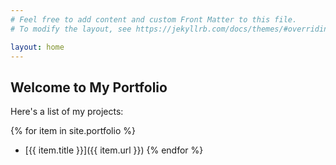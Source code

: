 ```yaml
---
# Feel free to add content and custom Front Matter to this file.
# To modify the layout, see https://jekyllrb.com/docs/themes/#overriding-theme-defaults

layout: home
---
```


## Welcome to My Portfolio

Here's a list of my projects:

{% for item in site.portfolio %}
- [{{ item.title }}]({{ item.url }})
{% endfor %}